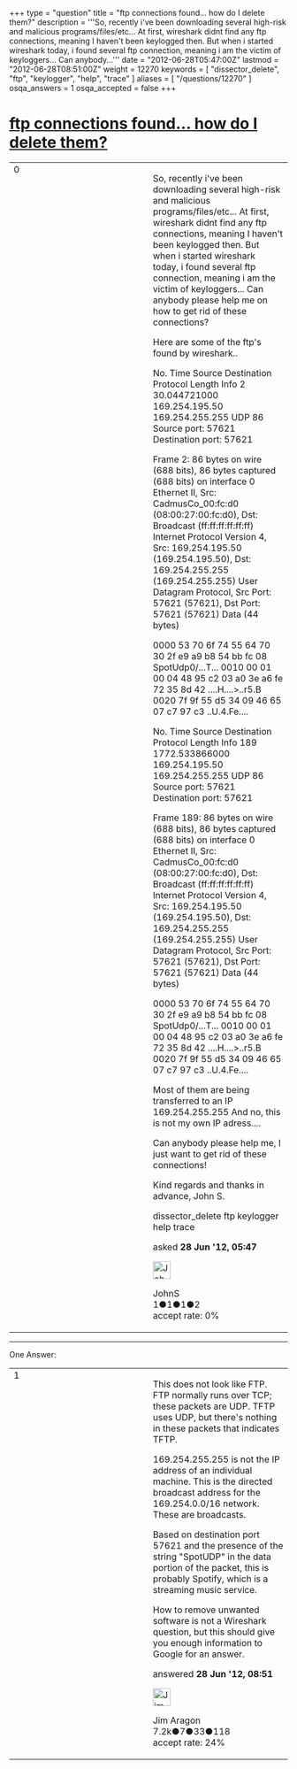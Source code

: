 +++
type = "question"
title = "ftp connections found... how do I delete them?"
description = '''So, recently i&#x27;ve been downloading several high-risk and malicious programs/files/etc... At first, wireshark didnt find any ftp connections, meaning I haven&#x27;t been keylogged then. But when i started wireshark today, i found several ftp connection, meaning i am the victim of keyloggers... Can anybody...'''
date = "2012-06-28T05:47:00Z"
lastmod = "2012-06-28T08:51:00Z"
weight = 12270
keywords = [ "dissector_delete", "ftp", "keylogger", "help", "trace" ]
aliases = [ "/questions/12270" ]
osqa_answers = 1
osqa_accepted = false
+++

<div class="headNormal">

# [ftp connections found... how do I delete them?](/questions/12270/ftp-connections-found-how-do-i-delete-them)

</div>

<div id="main-body">

<div id="askform">

<table id="question-table" style="width:100%;"><colgroup><col style="width: 50%" /><col style="width: 50%" /></colgroup><tbody><tr class="odd"><td style="width: 30px; vertical-align: top"><div class="vote-buttons"><span id="post-12270-upvote" class="ajax-command post-vote up" rel="nofollow" title="I like this post (click again to cancel)"> </span><div id="post-12270-score" class="post-score" title="current number of votes">0</div><span id="post-12270-downvote" class="ajax-command post-vote down" rel="nofollow" title="I dont like this post (click again to cancel)"> </span> <span id="favorite-mark" class="ajax-command favorite-mark" rel="nofollow" title="mark/unmark this question as favorite (click again to cancel)"> </span><div id="favorite-count" class="favorite-count"></div></div></td><td><div id="item-right"><div class="question-body"><p>So, recently i've been downloading several high-risk and malicious programs/files/etc... At first, wireshark didnt find any ftp connections, meaning I haven't been keylogged then. But when i started wireshark today, i found several ftp connection, meaning i am the victim of keyloggers... Can anybody please help me on how to get rid of these connections?</p><p>Here are some of the ftp's found by wireshark..</p><p>No. Time Source Destination Protocol Length Info 2 30.044721000 169.254.195.50 169.254.255.255 UDP 86 Source port: 57621 Destination port: 57621</p><p>Frame 2: 86 bytes on wire (688 bits), 86 bytes captured (688 bits) on interface 0 Ethernet II, Src: CadmusCo_00:fc:d0 (08:00:27:00:fc:d0), Dst: Broadcast (ff:ff:ff:ff:ff:ff) Internet Protocol Version 4, Src: 169.254.195.50 (169.254.195.50), Dst: 169.254.255.255 (169.254.255.255) User Datagram Protocol, Src Port: 57621 (57621), Dst Port: 57621 (57621) Data (44 bytes)</p><p>0000 53 70 6f 74 55 64 70 30 2f e9 a9 b8 54 bb fc 08 SpotUdp0/...T... 0010 00 01 00 04 48 95 c2 03 a0 3e a6 fe 72 35 8d 42 ....H....&gt;..r5.B 0020 7f 9f 55 d5 34 09 46 65 07 c7 97 c3 ..U.4.Fe....</p><p>No. Time Source Destination Protocol Length Info 189 1772.533866000 169.254.195.50 169.254.255.255 UDP 86 Source port: 57621 Destination port: 57621</p><p>Frame 189: 86 bytes on wire (688 bits), 86 bytes captured (688 bits) on interface 0 Ethernet II, Src: CadmusCo_00:fc:d0 (08:00:27:00:fc:d0), Dst: Broadcast (ff:ff:ff:ff:ff:ff) Internet Protocol Version 4, Src: 169.254.195.50 (169.254.195.50), Dst: 169.254.255.255 (169.254.255.255) User Datagram Protocol, Src Port: 57621 (57621), Dst Port: 57621 (57621) Data (44 bytes)</p><p>0000 53 70 6f 74 55 64 70 30 2f e9 a9 b8 54 bb fc 08 SpotUdp0/...T... 0010 00 01 00 04 48 95 c2 03 a0 3e a6 fe 72 35 8d 42 ....H....&gt;..r5.B 0020 7f 9f 55 d5 34 09 46 65 07 c7 97 c3 ..U.4.Fe....</p><p>Most of them are being transferred to an IP 169.254.255.255 And no, this is not my own IP adress....</p><p>Can anybody please help me, I just want to get rid of these connections!</p><p>Kind regards and thanks in advance, John S.</p></div><div id="question-tags" class="tags-container tags"><span class="post-tag tag-link-dissector_delete" rel="tag" title="see questions tagged &#39;dissector_delete&#39;">dissector_delete</span> <span class="post-tag tag-link-ftp" rel="tag" title="see questions tagged &#39;ftp&#39;">ftp</span> <span class="post-tag tag-link-keylogger" rel="tag" title="see questions tagged &#39;keylogger&#39;">keylogger</span> <span class="post-tag tag-link-help" rel="tag" title="see questions tagged &#39;help&#39;">help</span> <span class="post-tag tag-link-trace" rel="tag" title="see questions tagged &#39;trace&#39;">trace</span></div><div id="question-controls" class="post-controls"></div><div class="post-update-info-container"><div class="post-update-info post-update-info-user"><p>asked <strong>28 Jun '12, 05:47</strong></p><img src="https://secure.gravatar.com/avatar/479ba4ac12834a9a5f827c39a43208eb?s=32&amp;d=identicon&amp;r=g" class="gravatar" width="32" height="32" alt="JohnS&#39;s gravatar image" /><p><span>JohnS</span><br />
<span class="score" title="1 reputation points">1</span><span title="1 badges"><span class="badge1">●</span><span class="badgecount">1</span></span><span title="1 badges"><span class="silver">●</span><span class="badgecount">1</span></span><span title="2 badges"><span class="bronze">●</span><span class="badgecount">2</span></span><br />
<span class="accept_rate" title="Rate of the user&#39;s accepted answers">accept rate:</span> <span title="JohnS has no accepted answers">0%</span></p></div></div><div id="comments-container-12270" class="comments-container"></div><div id="comment-tools-12270" class="comment-tools"></div><div class="clear"></div><div id="comment-12270-form-container" class="comment-form-container"></div><div class="clear"></div></div></td></tr></tbody></table>

------------------------------------------------------------------------

<div class="tabBar">

<span id="sort-top"></span>

<div class="headQuestions">

One Answer:

</div>

</div>

<span id="12276"></span>

<div id="answer-container-12276" class="answer">

<table style="width:100%;"><colgroup><col style="width: 50%" /><col style="width: 50%" /></colgroup><tbody><tr class="odd"><td style="width: 30px; vertical-align: top"><div class="vote-buttons"><span id="post-12276-upvote" class="ajax-command post-vote up" rel="nofollow" title="I like this post (click again to cancel)"> </span><div id="post-12276-score" class="post-score" title="current number of votes">1</div><span id="post-12276-downvote" class="ajax-command post-vote down" rel="nofollow" title="I dont like this post (click again to cancel)"> </span></div></td><td><div class="item-right"><div class="answer-body"><p>This does not look like FTP. FTP normally runs over TCP; these packets are UDP. TFTP uses UDP, but there's nothing in these packets that indicates TFTP.</p><p>169.254.255.255 is not the IP address of an individual machine. This is the directed broadcast address for the 169.254.0.0/16 network. These are broadcasts.</p><p>Based on destination port 57621 and the presence of the string "SpotUDP" in the data portion of the packet, this is probably Spotify, which is a streaming music service.</p><p>How to remove unwanted software is not a Wireshark question, but this should give you enough information to Google for an answer.</p></div><div class="answer-controls post-controls"></div><div class="post-update-info-container"><div class="post-update-info post-update-info-user"><p>answered <strong>28 Jun '12, 08:51</strong></p><img src="https://secure.gravatar.com/avatar/071fe61f64868d98bdf4eb060b63b6ca?s=32&amp;d=identicon&amp;r=g" class="gravatar" width="32" height="32" alt="Jim%20Aragon&#39;s gravatar image" /><p><span>Jim Aragon</span><br />
<span class="score" title="7187 reputation points"><span>7.2k</span></span><span title="7 badges"><span class="badge1">●</span><span class="badgecount">7</span></span><span title="33 badges"><span class="silver">●</span><span class="badgecount">33</span></span><span title="118 badges"><span class="bronze">●</span><span class="badgecount">118</span></span><br />
<span class="accept_rate" title="Rate of the user&#39;s accepted answers">accept rate:</span> <span title="Jim Aragon has 70 accepted answers">24%</span></p></div></div><div id="comments-container-12276" class="comments-container"></div><div id="comment-tools-12276" class="comment-tools"></div><div class="clear"></div><div id="comment-12276-form-container" class="comment-form-container"></div><div class="clear"></div></div></td></tr></tbody></table>

</div>

<div class="paginator-container-left">

</div>

</div>

</div>

